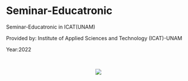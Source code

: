 # Seminar-Educatronic
Seminar-Educatronic in ICAT(UNAM)

Provided by: Institute of Applied Sciences and Technology (ICAT)-UNAM

Year:2022

<br>
<p align="center">
<img src="https://user-images.githubusercontent.com/47467891/217385457-e9ae6df5-c850-4dad-a73d-7bd095c58620.png">
</p>
